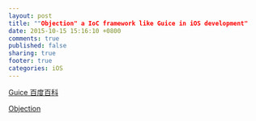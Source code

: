 ```yaml
---
layout: post
title: ""Objection" a IoC framework like Guice in iOS development"
date: 2015-10-15 15:16:10 +0800
comments: true
published: false
sharing: true
footer: true
categories: iOS
---
```


[Guice 百度百科](http://baike.baidu.com/link?url=4wvgPuB9JnOFcXEL60Odelojjm30-jHmoUDDOOwv5eBzVy9S1diIypWEYX45s4bBbS84H3UNWdWUaaLEBbHLua)

[Objection](http://objection-framework.org/)